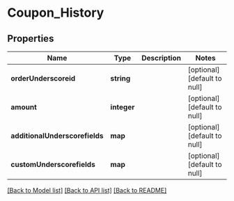 # Coupon_History

## Properties
Name | Type | Description | Notes
------------ | ------------- | ------------- | -------------
**orderUnderscoreid** | **string** |  | [optional] [default to null]
**amount** | **integer** |  | [optional] [default to null]
**additionalUnderscorefields** | **map** |  | [optional] [default to null]
**customUnderscorefields** | **map** |  | [optional] [default to null]

[[Back to Model list]](../README.md#documentation-for-models) [[Back to API list]](../README.md#documentation-for-api-endpoints) [[Back to README]](../README.md)


